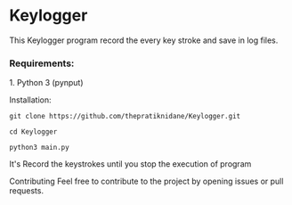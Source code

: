 # Keylogger

This Keylogger program record the every key stroke and save in log files.

<h3>Requirements:</h3>
1. Python 3 (pynput)

Installation:

    git clone https://github.com/thepratiknidane/Keylogger.git

    cd Keylogger

    python3 main.py

It's Record the keystrokes until you stop the execution of program

Contributing
Feel free to contribute to the project by opening issues or pull requests.
